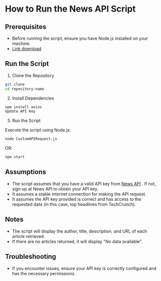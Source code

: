 # How to Run the News API Script

## Prerequisites

- Before running the script, ensure you have Node.js installed on your machine.
- [Link download](https://nodejs.org/en)

## Run the Script

1.  Clone the Repository

```bash
git clone 
cd repository-name
```

2. Install Dependencies

```bash
npm install axios
Update API Key
```

3. Run the Script

Execute the script using Node.js:

```bash
node CustomAPIRequest.js
```

OR:

```bash
npm start
```

## Assumptions

- The script assumes that you have a valid API key from [News API](https://newsapi.org/) . If not, sign up at News API to obtain your API key.
- It assumes a stable internet connection for making the API request.
- It assumes the API key provided is correct and has access to the requested data (in this case, top headlines from TechCrunch).

## Notes

- The script will display the author, title, description, and URL of each article retrieved.
- If there are no articles returned, it will display "No data available".

## Troubleshooting

- If you encounter issues, ensure your API key is correctly configured and has the necessary permissions.

